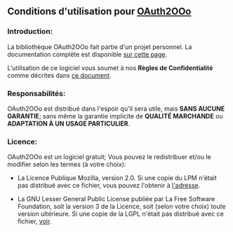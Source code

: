 ## Conditions d'utilisation pour [OAuth2OOo](https://github.com/prrvchr/OAuth2OOo)


### Introduction:

La bibliothèque OAuth2OOo fait partie d'un projet personnel.
La documentation complète est disponible [sur cette page](https://prrvchr.github.io/OAuth2OOo).

L'utilisation de ce logiciel vous soumet à nos **Règles de Confidentialité** comme décrites dans [ce document](https://prrvchr.github.io/OAuth2OOo/OAuth2OOo/registration/PrivacyPolicy_fr).


### Responsabilités:

OAuth2OOo est distribué dans l'espoir qu'il sera utile, mais **SANS AUCUNE GARANTIE**; sans même la garantie implicite de **QUALITÉ MARCHANDE** ou **ADAPTATION À UN USAGE PARTICULIER**.


### Licence:

OAuth2OOo est un logiciel gratuit; Vous pouvez le redistribuer et/ou le modifier selon les termes (à votre choix):

- La Licence Publique Mozilla, version 2.0. Si une copie du LPM n'était pas distribué avec ce fichier, vous pouvez l'obtenir à [l'adresse](http://mozilla.org/MPL/2.0/).

- La GNU Lesser General Public License publiée par La Free Software Foundation, soit la version 3 de la Licence, soit (selon votre choix) toute version ultérieure. Si une copie de la LGPL n'était pas distribué avec ce fichier, [voir](http://www.gnu.org/licenses/).

